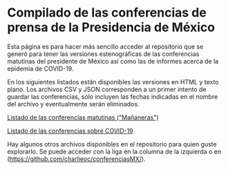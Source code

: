 # Compilado de las conferencias de prensa de la Presidencia de México

Esta página es para hacer más sencillo acceder al repositorio que se generó para tener las versiones estenográficas de las conferencias matutinas del presidente de México así como las de informes acerca de la epidemia de COVID-19.

En los siguientes listados están disponibles las versiones en HTML y texto plano. Los archivos CSV y JSON corresponden a un primer intento de guardar las conferencias,  sólo incluyen las fechas indicadas en el nombre del archivo y eventualmente serán eliminados.

[Listado de las conferencias matutinas ("Mañaneras")](https://github.com/charlieoc/conferenciasMX/tree/main/ConferenciaMatutina)

[Listado de las conferencias sobre COVID-19](https://github.com/charlieoc/conferenciasMX/tree/main/InformeCovid)

Hay algunos otros archivos disponibles en el repositorio para quien guste explorarlo. Se puede acceder con la liga en la columna de la izquierda o en (https://github.com/charlieoc/conferenciasMX/).
